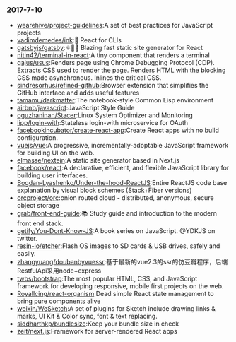 ### 2017-7-10 
* [wearehive/project-guidelines](https://github.com//wearehive/project-guidelines):A set of best practices for JavaScript projects 
* [vadimdemedes/ink](https://github.com//vadimdemedes/ink):🌈 React for CLIs 
* [gatsbyjs/gatsby](https://github.com//gatsbyjs/gatsby):⚛️📄🚀 Blazing fast static site generator for React 
* [nitin42/terminal-in-react](https://github.com//nitin42/terminal-in-react):A tiny component that renders a terminal 
* [gajus/usus](https://github.com//gajus/usus):Renders page using Chrome Debugging Protocol (CDP). Extracts CSS used to render the page. Renders HTML with the blocking CSS made asynchronous. Inlines the critical CSS. 
* [sindresorhus/refined-github](https://github.com//sindresorhus/refined-github):Browser extension that simplifies the GitHub interface and adds useful features 
* [tamamu/darkmatter](https://github.com//tamamu/darkmatter):The notebook-style Common Lisp environment 
* [airbnb/javascript](https://github.com//airbnb/javascript):JavaScript Style Guide 
* [oguzhaninan/Stacer](https://github.com//oguzhaninan/Stacer):Linux System Optimizer and Monitoring 
* [lipp/login-with](https://github.com//lipp/login-with):Stateless login-with microservice for OAuth 
* [facebookincubator/create-react-app](https://github.com//facebookincubator/create-react-app):Create React apps with no build configuration. 
* [vuejs/vue](https://github.com//vuejs/vue):A progressive, incrementally-adoptable JavaScript framework for building UI on the web. 
* [elmasse/nextein](https://github.com//elmasse/nextein):A static site generator based in Next.js 
* [facebook/react](https://github.com//facebook/react):A declarative, efficient, and flexible JavaScript library for building user interfaces. 
* [Bogdan-Lyashenko/Under-the-hood-ReactJS](https://github.com//Bogdan-Lyashenko/Under-the-hood-ReactJS):Entire ReactJS code base explanation by visual block schemes (Stack+Fiber versions) 
* [orcproject/orc](https://github.com//orcproject/orc):onion routed cloud - distributed, anonymous, secure object storage 
* [grab/front-end-guide](https://github.com//grab/front-end-guide):📚 Study guide and introduction to the modern front end stack. 
* [getify/You-Dont-Know-JS](https://github.com//getify/You-Dont-Know-JS):A book series on JavaScript. @YDKJS on twitter. 
* [resin-io/etcher](https://github.com//resin-io/etcher):Flash OS images to SD cards & USB drives, safely and easily. 
* [zhangyuang/doubanbyvuessr](https://github.com//zhangyuang/doubanbyvuessr):基于最新的vue2.3的ssr的仿豆瓣程序，后端RestfulApi采用node+express 
* [twbs/bootstrap](https://github.com//twbs/bootstrap):The most popular HTML, CSS, and JavaScript framework for developing responsive, mobile first projects on the web. 
* [RoyalIcing/react-organism](https://github.com//RoyalIcing/react-organism):Dead simple React state management to bring pure components alive 
* [weixin/WeSketch](https://github.com//weixin/WeSketch):A set of plugins for Sketch include drawing links & marks, UI Kit & Color sync, font & text replacing. 
* [siddharthkp/bundlesize](https://github.com//siddharthkp/bundlesize):Keep your bundle size in check 
* [zeit/next.js](https://github.com//zeit/next.js):Framework for server-rendered React apps 
